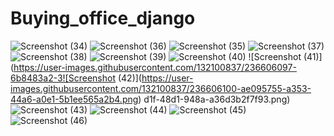 # Buying_office_django

![Screenshot (34)](https://user-images.githubusercontent.com/132100837/236606035-1400e119-f6ad-422f-816a-b1c27b6e0cd5.png)
![Screenshot (36)](https://user-images.githubusercontent.com/132100837/236606046-752ee48c-a877-4d47-b192-83baf6db6d4c.png)
![Screenshot (35)](https://user-images.githubusercontent.com/132100837/236606050-e02360ad-5642-4dc9-b79d-16687fb902fa.png)
![Screenshot (37)](https://user-images.githubusercontent.com/132100837/236606071-15fa496a-c241-4bef-9408-00a0c9a01b0f.png)
![Screenshot (38)](https://user-images.githubusercontent.com/132100837/236606076-daaf8d26-7018-4f99-9b98-2c896c38eb2c.png)
![Screenshot (39)](https://user-images.githubusercontent.com/132100837/236606079-0749272b-86ec-48dd-b9a6-eff245d6b197.png)
![Screenshot (40)](https://user-images.githubusercontent.com/132100837/236606089-0660c67f-7726-4d58-850d-57f2acef758e.png)
![Screenshot (41)](https://user-images.githubusercontent.com/132100837/236606097-6b8483a2-3![Screenshot (42)](https://user-images.githubusercontent.com/132100837/236606100-ae095755-a353-44a6-a0e1-5b1ee565a2b4.png)
d1f-48d1-948a-a36d3b2f7f93.png)
![Screenshot (43)](https://user-images.githubusercontent.com/132100837/236606107-059b67bd-fc6c-4865-bf06-380438bf997d.png)
![Screenshot (44)](https://user-images.githubusercontent.com/132100837/236606110-3cbd8824-aa2b-4ed8-86a7-5d50195f69a4.png)
![Screenshot (45)](https://user-images.githubusercontent.com/132100837/236606113-219e7b68-5e76-4e2f-99ab-38704ecface7.png)
![Screenshot (46)](https://user-images.githubusercontent.com/132100837/236606117-269013e0-d50f-4bfd-9a5f-1408389b0c1a.png)
